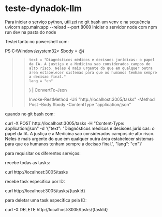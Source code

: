 # teste-dynadok-llm

Para iniciar o serviço python, utilizei no git bash um venv e na sequência uvicorn app.main:app --reload --port 8000
Iniciar o servidor node com npm run dev na pasta do node

Testei tanto no powershell com: 

PS C:\Windows\system32> $body = @{
>>     text = "Diagnósticos médicos e decisoes jurídicas: o papel da IA. A justiça e a Medicina sao considerados campos de alto risco. Neles é mais urgente do que em qualquer outra área estabelecer sistemas para que os humanos tenham sempre a decisao final."
>>     lang = "en"
>> } | ConvertTo-Json
>>
>> Invoke-RestMethod -Uri "http://localhost:3005/tasks" -Method Post -Body $body -ContentType "application/json"
>> 
quando no git bash com: 

curl -X POST http://localhost:3005/tasks -H "Content-Type: application/json" -d '{"text": "Diagnósticos médicos e decisoes jurídicas: o papel da IA. A justiça e a Medicina sao considerados campos de alto risco. Neles é mais urgente do que em qualquer outra área estabelecer sistemas para que os humanos tenham sempre a decisao final.", "lang": "en"}'

para requisitar os diferentes serviços: 

recebe todas as tasks: 

curl http://localhost:3005/tasks

recebe task específica por ID: 

curl http://localhost:3005/tasks/{taskId}

para deletar uma task específica pela ID:

curl -X DELETE http://localhost:3005/tasks/{taskId}
